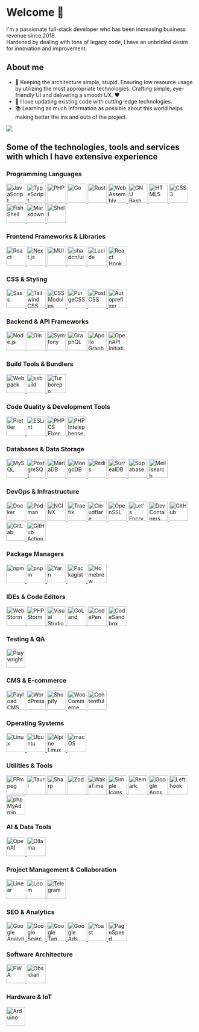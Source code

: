 # Welcome 👋

I'm a passionate full-stack developer who has been increasing business revenue since 2018. <br/>Hardened by dealing with tons of legacy code, I have an unbridled desire for innovation and improvement.

## About me
- 🎯 Keeping the architecture simple, stupid. Ensuring low resource usage by utilizing the most appropriate technologies. Crafting simple, eye-friendly UI and delivering a smooth UX. ❤️
- 🎲 I love updating existing code with cutting-edge technologies.
- 📚  Learning as much information as possible about this world helps making better the ins and outs of the project.

<picture>
   <source srcset="https://github-readme-stats.vercel.app/api?username=l-you&show_icons=true&hide=stars&show=reviews,discussions_started,discussions_answered,prs_merged,prs_merged_percentage&include_all_commits=true" media="(prefers-color-scheme: light)">
  <img src="https://github-readme-stats.vercel.app/api?username=l-you&show_icons=true&hide=stars&show=reviews,discussions_started,discussions_answered,prs_merged,prs_merged_percentage&include_all_commits=true&theme=dark" />

</picture>


## Some of the technologies, tools and services with which I have extensive experience

### Programming Languages
<a href="https://developer.mozilla.org/en-US/docs/Web/JavaScript" target="_blank" rel="noopener noreferrer">
  <picture>
    <source srcset="https://cdn.simpleicons.org/javascript/dark" media="(prefers-color-scheme: light)">
    <source srcset="https://cdn.simpleicons.org/javascript/white" media="(prefers-color-scheme: dark)">
    <img height="50" width="50" src="https://cdn.simpleicons.org/javascript/dark" alt="JavaScript" title="JavaScript">
  </picture>
</a>

<a href="https://www.typescriptlang.org/" target="_blank" rel="noopener noreferrer">
  <picture>
    <source srcset="https://cdn.simpleicons.org/typescript/dark" media="(prefers-color-scheme: light)">
    <source srcset="https://cdn.simpleicons.org/typescript/white" media="(prefers-color-scheme: dark)">
    <img height="50" width="50" src="https://cdn.simpleicons.org/typescript/dark" alt="TypeScript" title="TypeScript">
  </picture>
</a>

<a href="https://www.php.net/" target="_blank" rel="noopener noreferrer">
  <picture>
    <source srcset="https://cdn.simpleicons.org/php/dark" media="(prefers-color-scheme: light)">
    <source srcset="https://cdn.simpleicons.org/php/white" media="(prefers-color-scheme: dark)">
    <img height="50" width="50" src="https://cdn.simpleicons.org/php/dark" alt="PHP" title="PHP">
  </picture>
</a>

<a href="https://go.dev/" target="_blank" rel="noopener noreferrer">
  <picture>
    <source srcset="https://cdn.simpleicons.org/go/dark" media="(prefers-color-scheme: light)">
    <source srcset="https://cdn.simpleicons.org/go/white" media="(prefers-color-scheme: dark)">
    <img height="50" width="50" src="https://cdn.simpleicons.org/go/dark" alt="Go" title="Go">
  </picture>
</a>

<a href="https://www.rust-lang.org/" target="_blank" rel="noopener noreferrer">
  <picture>
    <source srcset="https://cdn.simpleicons.org/rust/dark" media="(prefers-color-scheme: light)">
    <source srcset="https://cdn.simpleicons.org/rust/white" media="(prefers-color-scheme: dark)">
    <img height="50" width="50" src="https://cdn.simpleicons.org/rust/dark" alt="Rust" title="Rust">
  </picture>
</a>

<a href="https://webassembly.org/" target="_blank" rel="noopener noreferrer">
  <picture>
    <source srcset="https://cdn.simpleicons.org/webassembly/dark" media="(prefers-color-scheme: light)">
    <source srcset="https://cdn.simpleicons.org/webassembly/white" media="(prefers-color-scheme: dark)">
    <img height="50" width="50" src="https://cdn.simpleicons.org/webassembly/dark" alt="WebAssembly" title="WebAssembly">
  </picture>
</a>

<a href="https://www.gnu.org/software/bash/" target="_blank" rel="noopener noreferrer">
  <picture>
    <source srcset="https://cdn.simpleicons.org/gnubash/dark" media="(prefers-color-scheme: light)">
    <source srcset="https://cdn.simpleicons.org/gnubash/white" media="(prefers-color-scheme: dark)">
    <img height="50" width="50" src="https://cdn.simpleicons.org/gnubash/dark" alt="GNU Bash" title="GNU Bash">
  </picture>
</a>

<a href="https://html.spec.whatwg.org/" target="_blank" rel="noopener noreferrer">
  <picture>
    <source srcset="https://cdn.simpleicons.org/html5/dark" media="(prefers-color-scheme: light)">
    <source srcset="https://cdn.simpleicons.org/html5/white" media="(prefers-color-scheme: dark)">
    <img height="50" width="50" src="https://cdn.simpleicons.org/html5/dark" alt="HTML5" title="HTML5">
  </picture>
</a>

<a href="https://www.w3.org/Style/CSS/" target="_blank" rel="noopener noreferrer">
  <picture>
    <source srcset="https://cdn.simpleicons.org/css3/dark" media="(prefers-color-scheme: light)">
    <source srcset="https://cdn.simpleicons.org/css3/white" media="(prefers-color-scheme: dark)">
    <img height="50" width="50" src="https://cdn.simpleicons.org/css3/dark" alt="CSS3" title="CSS3">
  </picture>
</a>

<a href="https://fishshell.com/" target="_blank" rel="noopener noreferrer">
  <picture>
    <source srcset="https://cdn.simpleicons.org/fishshell/dark" media="(prefers-color-scheme: light)">
    <source srcset="https://cdn.simpleicons.org/fishshell/white" media="(prefers-color-scheme: dark)">
    <img height="50" width="50" src="https://cdn.simpleicons.org/fishshell/dark" alt="Fish Shell" title="Fish Shell">
  </picture>
</a>

<a href="https://www.markdownguide.org/" target="_blank" rel="noopener noreferrer">
  <picture>
    <source srcset="https://cdn.simpleicons.org/markdown/dark" media="(prefers-color-scheme: light)">
    <source srcset="https://cdn.simpleicons.org/markdown/white" media="(prefers-color-scheme: dark)">
    <img height="50" width="50" src="https://cdn.simpleicons.org/markdown/dark" alt="Markdown" title="Markdown">
  </picture>
</a>

<a href="https://www.shell.com/" target="_blank" rel="noopener noreferrer">
  <picture>
    <source srcset="https://cdn.simpleicons.org/shell/dark" media="(prefers-color-scheme: light)">
    <source srcset="https://cdn.simpleicons.org/shell/white" media="(prefers-color-scheme: dark)">
    <img height="50" width="50" src="https://cdn.simpleicons.org/shell/dark" alt="Shell" title="Shell">
  </picture>
</a>

### Frontend Frameworks & Libraries
<a href="https://react.dev/" target="_blank" rel="noopener noreferrer">
  <picture>
    <source srcset="https://cdn.simpleicons.org/react/dark" media="(prefers-color-scheme: light)">
    <source srcset="https://cdn.simpleicons.org/react/white" media="(prefers-color-scheme: dark)">
    <img height="50" width="50" src="https://cdn.simpleicons.org/react/dark" alt="React" title="React">
  </picture>
</a>

<a href="https://nextjs.org/" target="_blank" rel="noopener noreferrer">
  <picture>
    <source srcset="https://cdn.simpleicons.org/nextdotjs/dark" media="(prefers-color-scheme: light)">
    <source srcset="https://cdn.simpleicons.org/nextdotjs/white" media="(prefers-color-scheme: dark)">
    <img height="50" width="50" src="https://cdn.simpleicons.org/nextdotjs/dark" alt="Next.js" title="Next.js">
  </picture>
</a>

<a href="https://mui.com/" target="_blank" rel="noopener noreferrer">
  <picture>
    <source srcset="https://cdn.simpleicons.org/mui/dark" media="(prefers-color-scheme: light)">
    <source srcset="https://cdn.simpleicons.org/mui/white" media="(prefers-color-scheme: dark)">
    <img height="50" width="50" src="https://cdn.simpleicons.org/mui/dark" alt="MUI" title="MUI">
  </picture>
</a>

<a href="https://ui.shadcn.dev/" target="_blank" rel="noopener noreferrer">
  <picture>
    <source srcset="https://cdn.simpleicons.org/shadcnui/dark" media="(prefers-color-scheme: light)">
    <source srcset="https://cdn.simpleicons.org/shadcnui/white" media="(prefers-color-scheme: dark)">
    <img height="50" width="50" src="https://cdn.simpleicons.org/shadcnui/dark" alt="shadcn/ui" title="shadcn/ui">
  </picture>
</a>

<a href="https://lucide.dev/" target="_blank" rel="noopener noreferrer">
  <picture>
    <source srcset="https://cdn.simpleicons.org/lucide/dark" media="(prefers-color-scheme: light)">
    <source srcset="https://cdn.simpleicons.org/lucide/white" media="(prefers-color-scheme: dark)">
    <img height="50" width="50" src="https://cdn.simpleicons.org/lucide/dark" alt="Lucide" title="Lucide">
  </picture>
</a>

<a href="https://react-hook-form.com/" target="_blank" rel="noopener noreferrer">
  <picture>
    <source srcset="https://cdn.simpleicons.org/reacthookform/dark" media="(prefers-color-scheme: light)">
    <source srcset="https://cdn.simpleicons.org/reacthookform/white" media="(prefers-color-scheme: dark)">
    <img height="50" width="50" src="https://cdn.simpleicons.org/reacthookform/dark" alt="React Hook Form" title="React Hook Form">
  </picture>
</a>

### CSS & Styling
<a href="https://sass-lang.com/" target="_blank" rel="noopener noreferrer">
  <picture>
    <source srcset="https://cdn.simpleicons.org/sass/dark" media="(prefers-color-scheme: light)">
    <source srcset="https://cdn.simpleicons.org/sass/white" media="(prefers-color-scheme: dark)">
    <img height="50" width="50" src="https://cdn.simpleicons.org/sass/dark" alt="Sass" title="Sass">
  </picture>
</a>

<a href="https://tailwindcss.com/" target="_blank" rel="noopener noreferrer">
  <picture>
    <source srcset="https://cdn.simpleicons.org/tailwindcss/dark" media="(prefers-color-scheme: light)">
    <source srcset="https://cdn.simpleicons.org/tailwindcss/white" media="(prefers-color-scheme: dark)">
    <img height="50" width="50" src="https://cdn.simpleicons.org/tailwindcss/dark" alt="Tailwind CSS" title="Tailwind CSS">
  </picture>
</a>

<a href="https://github.com/css-modules/css-modules" target="_blank" rel="noopener noreferrer">
  <picture>
    <source srcset="https://cdn.simpleicons.org/cssmodules/dark" media="(prefers-color-scheme: light)">
    <source srcset="https://cdn.simpleicons.org/cssmodules/white" media="(prefers-color-scheme: dark)">
    <img height="50" width="50" src="https://cdn.simpleicons.org/cssmodules/dark" alt="CSS Modules" title="CSS Modules">
  </picture>
</a>

<a href="https://github.com/FullHuman/purgecss" target="_blank" rel="noopener noreferrer">
  <picture>
    <source srcset="https://cdn.simpleicons.org/purgecss/dark" media="(prefers-color-scheme: light)">
    <source srcset="https://cdn.simpleicons.org/purgecss/white" media="(prefers-color-scheme: dark)">
    <img height="50" width="50" src="https://cdn.simpleicons.org/purgecss/dark" alt="PurgeCSS" title="PurgeCSS">
  </picture>
</a>

<a href="https://postcss.org/" target="_blank" rel="noopener noreferrer">
  <picture>
    <source srcset="https://cdn.simpleicons.org/postcss/dark" media="(prefers-color-scheme: light)">
    <source srcset="https://cdn.simpleicons.org/postcss/white" media="(prefers-color-scheme: dark)">
    <img height="50" width="50" src="https://cdn.simpleicons.org/postcss/dark" alt="PostCSS" title="PostCSS">
  </picture>
</a>

<a href="https://github.com/postcss/autoprefixer" target="_blank" rel="noopener noreferrer">
  <picture>
    <source srcset="https://cdn.simpleicons.org/autoprefixer/dark" media="(prefers-color-scheme: light)">
    <source srcset="https://cdn.simpleicons.org/autoprefixer/white" media="(prefers-color-scheme: dark)">
    <img height="50" width="50" src="https://cdn.simpleicons.org/autoprefixer/dark" alt="Autoprefixer" title="Autoprefixer">
  </picture>
</a>

### Backend & API Frameworks
<a href="https://nodejs.org/" target="_blank" rel="noopener noreferrer">
  <picture>
    <source srcset="https://cdn.simpleicons.org/nodedotjs/dark" media="(prefers-color-scheme: light)">
    <source srcset="https://cdn.simpleicons.org/nodedotjs/white" media="(prefers-color-scheme: dark)">
    <img height="50" width="50" src="https://cdn.simpleicons.org/nodedotjs/dark" alt="Node.js" title="Node.js">
  </picture>
</a>

<a href="https://gin-gonic.com/" target="_blank" rel="noopener noreferrer">
  <picture>
    <source srcset="https://cdn.simpleicons.org/gin/dark" media="(prefers-color-scheme: light)">
    <source srcset="https://cdn.simpleicons.org/gin/white" media="(prefers-color-scheme: dark)">
    <img height="50" width="50" src="https://cdn.simpleicons.org/gin/dark" alt="Gin" title="Gin">
  </picture>
</a>

<a href="https://symfony.com/" target="_blank" rel="noopener noreferrer">
  <picture>
    <source srcset="https://cdn.simpleicons.org/symfony/dark" media="(prefers-color-scheme: light)">
    <source srcset="https://cdn.simpleicons.org/symfony/white" media="(prefers-color-scheme: dark)">
    <img height="50" width="50" src="https://cdn.simpleicons.org/symfony/dark" alt="Symfony" title="Symfony">
  </picture>
</a>

<a href="https://graphql.org/" target="_blank" rel="noopener noreferrer">
  <picture>
    <source srcset="https://cdn.simpleicons.org/graphql/dark" media="(prefers-color-scheme: light)">
    <source srcset="https://cdn.simpleicons.org/graphql/white" media="(prefers-color-scheme: dark)">
    <img height="50" width="50" src="https://cdn.simpleicons.org/graphql/dark" alt="GraphQL" title="GraphQL">
  </picture>
</a>

<a href="https://www.apollographql.com/" target="_blank" rel="noopener noreferrer">
  <picture>
    <source srcset="https://cdn.simpleicons.org/apollographql/dark" media="(prefers-color-scheme: light)">
    <source srcset="https://cdn.simpleicons.org/apollographql/white" media="(prefers-color-scheme: dark)">
    <img height="50" width="50" src="https://cdn.simpleicons.org/apollographql/dark" alt="Apollo GraphQL" title="Apollo GraphQL">
  </picture>
</a>

<a href="https://www.openapis.org/" target="_blank" rel="noopener noreferrer">
  <picture>
    <source srcset="https://cdn.simpleicons.org/openapiinitiative/dark" media="(prefers-color-scheme: light)">
    <source srcset="https://cdn.simpleicons.org/openapiinitiative/white" media="(prefers-color-scheme: dark)">
    <img height="50" width="50" src="https://cdn.simpleicons.org/openapiinitiative/dark" alt="OpenAPI Initiative" title="OpenAPI Initiative">
  </picture>
</a>

### Build Tools & Bundlers
<a href="https://webpack.js.org/" target="_blank" rel="noopener noreferrer">
  <picture>
    <source srcset="https://cdn.simpleicons.org/webpack/dark" media="(prefers-color-scheme: light)">
    <source srcset="https://cdn.simpleicons.org/webpack/white" media="(prefers-color-scheme: dark)">
    <img height="50" width="50" src="https://cdn.simpleicons.org/webpack/dark" alt="Webpack" title="Webpack">
  </picture>
</a>

<a href="https://esbuild.github.io/" target="_blank" rel="noopener noreferrer">
  <picture>
    <source srcset="https://cdn.simpleicons.org/esbuild/dark" media="(prefers-color-scheme: light)">
    <source srcset="https://cdn.simpleicons.org/esbuild/white" media="(prefers-color-scheme: dark)">
    <img height="50" width="50" src="https://cdn.simpleicons.org/esbuild/dark" alt="esbuild" title="esbuild">
  </picture>
</a>

<a href="https://turborepo.org/" target="_blank" rel="noopener noreferrer">
  <picture>
    <source srcset="https://cdn.simpleicons.org/turborepo/dark" media="(prefers-color-scheme: light)">
    <source srcset="https://cdn.simpleicons.org/turborepo/white" media="(prefers-color-scheme: dark)">
    <img height="50" width="50" src="https://cdn.simpleicons.org/turborepo/dark" alt="Turborepo" title="Turborepo">
  </picture>
</a>

### Code Quality & Development Tools
<a href="https://prettier.io/" target="_blank" rel="noopener noreferrer">
  <picture>
    <source srcset="https://cdn.simpleicons.org/prettier/dark" media="(prefers-color-scheme: light)">
    <source srcset="https://cdn.simpleicons.org/prettier/white" media="(prefers-color-scheme: dark)">
    <img height="50" width="50" src="https://cdn.simpleicons.org/prettier/dark" alt="Prettier" title="Prettier">
  </picture>
</a>

<a href="https://eslint.org/" target="_blank" rel="noopener noreferrer">
  <picture>
    <source srcset="https://cdn.simpleicons.org/eslint/dark" media="(prefers-color-scheme: light)">
    <source srcset="https://cdn.simpleicons.org/eslint/white" media="(prefers-color-scheme: dark)">
    <img height="50" width="50" src="https://cdn.simpleicons.org/eslint/dark" alt="ESLint" title="ESLint">
  </picture>
</a>

<a href="https://github.com/PHP-CS-Fixer/PHP-CS-Fixer" target="_blank" rel="noopener noreferrer">
  <picture>
    <source srcset="https://cdn.simpleicons.org/phpcsfixer/dark" media="(prefers-color-scheme: light)">
    <source srcset="https://cdn.simpleicons.org/phpcsfixer/white" media="(prefers-color-scheme: dark)">
    <img height="50" width="50" src="https://cdn.simpleicons.org/phpcsfixer/dark" alt="PHP CS Fixer" title="PHP CS Fixer">
  </picture>
</a>

<a href="https://intelephense.com/" target="_blank" rel="noopener noreferrer">
  <picture>
    <source srcset="https://cdn.simpleicons.org/phpintellephense/dark" media="(prefers-color-scheme: light)">
    <source srcset="https://cdn.simpleicons.org/phpintellephense/white" media="(prefers-color-scheme: dark)">
    <img height="50" width="50" src="https://cdn.simpleicons.org/phpintellephense/dark" alt="PHP Intelephense" title="PHP Intelephense">
  </picture>
</a>

### Databases & Data Storage
<a href="https://www.mysql.com/" target="_blank" rel="noopener noreferrer">
  <picture>
    <source srcset="https://cdn.simpleicons.org/mysql/dark" media="(prefers-color-scheme: light)">
    <source srcset="https://cdn.simpleicons.org/mysql/white" media="(prefers-color-scheme: dark)">
    <img height="50" width="50" src="https://cdn.simpleicons.org/mysql/dark" alt="MySQL" title="MySQL">
  </picture>
</a>

<a href="https://www.postgresql.org/" target="_blank" rel="noopener noreferrer">
  <picture>
    <source srcset="https://cdn.simpleicons.org/postgresql/dark" media="(prefers-color-scheme: light)">
    <source srcset="https://cdn.simpleicons.org/postgresql/white" media="(prefers-color-scheme: dark)">
    <img height="50" width="50" src="https://cdn.simpleicons.org/postgresql/dark" alt="PostgreSQL" title="PostgreSQL">
  </picture>
</a>

<a href="https://mariadb.org/" target="_blank" rel="noopener noreferrer">
  <picture>
    <source srcset="https://cdn.simpleicons.org/mariadb/dark" media="(prefers-color-scheme: light)">
    <source srcset="https://cdn.simpleicons.org/mariadb/white" media="(prefers-color-scheme: dark)">
    <img height="50" width="50" src="https://cdn.simpleicons.org/mariadb/dark" alt="MariaDB" title="MariaDB">
  </picture>
</a>

<a href="https://www.mongodb.com/" target="_blank" rel="noopener noreferrer">
  <picture>
    <source srcset="https://cdn.simpleicons.org/mongodb/dark" media="(prefers-color-scheme: light)">
    <source srcset="https://cdn.simpleicons.org/mongodb/white" media="(prefers-color-scheme: dark)">
    <img height="50" width="50" src="https://cdn.simpleicons.org/mongodb/dark" alt="MongoDB" title="MongoDB">
  </picture>
</a>

<a href="https://redis.io/" target="_blank" rel="noopener noreferrer">
  <picture>
    <source srcset="https://cdn.simpleicons.org/redis/dark" media="(prefers-color-scheme: light)">
    <source srcset="https://cdn.simpleicons.org/redis/white" media="(prefers-color-scheme: dark)">
    <img height="50" width="50" src="https://cdn.simpleicons.org/redis/dark" alt="Redis" title="Redis">
  </picture>
</a>

<a href="https://surrealdb.com/" target="_blank" rel="noopener noreferrer">
  <picture>
    <source srcset="https://cdn.simpleicons.org/surrealdb/dark" media="(prefers-color-scheme: light)">
    <source srcset="https://cdn.simpleicons.org/surrealdb/white" media="(prefers-color-scheme: dark)">
    <img height="50" width="50" src="https://cdn.simpleicons.org/surrealdb/dark" alt="SurrealDB" title="SurrealDB">
  </picture>
</a>

<a href="https://supabase.com/" target="_blank" rel="noopener noreferrer">
  <picture>
    <source srcset="https://cdn.simpleicons.org/supabase/dark" media="(prefers-color-scheme: light)">
    <source srcset="https://cdn.simpleicons.org/supabase/white" media="(prefers-color-scheme: dark)">
    <img height="50" width="50" src="https://cdn.simpleicons.org/supabase/dark" alt="Supabase" title="Supabase">
  </picture>
</a>

<a href="https://meilisearch.com/" target="_blank" rel="noopener noreferrer">
  <picture>
    <source srcset="https://cdn.simpleicons.org/meilisearch/dark" media="(prefers-color-scheme: light)">
    <source srcset="https://cdn.simpleicons.org/meilisearch/white" media="(prefers-color-scheme: dark)">
    <img height="50" width="50" src="https://cdn.simpleicons.org/meilisearch/dark" alt="Meilisearch" title="Meilisearch">
  </picture>
</a>

### DevOps & Infrastructure
<a href="https://www.docker.com/" target="_blank" rel="noopener noreferrer">
  <picture>
    <source srcset="https://cdn.simpleicons.org/docker/dark" media="(prefers-color-scheme: light)">
    <source srcset="https://cdn.simpleicons.org/docker/white" media="(prefers-color-scheme: dark)">
    <img height="50" width="50" src="https://cdn.simpleicons.org/docker/dark" alt="Docker" title="Docker">
  </picture>
</a>

<a href="https://podman.io/" target="_blank" rel="noopener noreferrer">
  <picture>
    <source srcset="https://cdn.simpleicons.org/podman/dark" media="(prefers-color-scheme: light)">
    <source srcset="https://cdn.simpleicons.org/podman/white" media="(prefers-color-scheme: dark)">
    <img height="50" width="50" src="https://cdn.simpleicons.org/podman/dark" alt="Podman" title="Podman">
  </picture>
</a>

<a href="https://www.nginx.com/" target="_blank" rel="noopener noreferrer">
  <picture>
    <source srcset="https://cdn.simpleicons.org/nginx/dark" media="(prefers-color-scheme: light)">
    <source srcset="https://cdn.simpleicons.org/nginx/white" media="(prefers-color-scheme: dark)">
    <img height="50" width="50" src="https://cdn.simpleicons.org/nginx/dark" alt="NGINX" title="NGINX">
  </picture>
</a>

<a href="https://traefik.io/" target="_blank" rel="noopener noreferrer">
  <picture>
    <source srcset="https://cdn.simpleicons.org/traefikproxy/dark" media="(prefers-color-scheme: light)">
    <source srcset="https://cdn.simpleicons.org/traefikproxy/white" media="(prefers-color-scheme: dark)">
    <img height="50" width="50" src="https://cdn.simpleicons.org/traefikproxy/dark" alt="Traefik" title="Traefik">
  </picture>
</a>

<a href="https://www.cloudflare.com/" target="_blank" rel="noopener noreferrer">
  <picture>
    <source srcset="https://cdn.simpleicons.org/cloudflare/dark" media="(prefers-color-scheme: light)">
    <source srcset="https://cdn.simpleicons.org/cloudflare/white" media="(prefers-color-scheme: dark)">
    <img height="50" width="50" src="https://cdn.simpleicons.org/cloudflare/dark" alt="Cloudflare" title="Cloudflare">
  </picture>
</a>

<a href="https://www.openssl.org/" target="_blank" rel="noopener noreferrer">
  <picture>
    <source srcset="https://cdn.simpleicons.org/openssl/dark" media="(prefers-color-scheme: light)">
    <source srcset="https://cdn.simpleicons.org/openssl/white" media="(prefers-color-scheme: dark)">
    <img height="50" width="50" src="https://cdn.simpleicons.org/openssl/dark" alt="OpenSSL" title="OpenSSL">
  </picture>
</a>

<a href="https://letsencrypt.org/" target="_blank" rel="noopener noreferrer">
  <picture>
    <source srcset="https://cdn.simpleicons.org/letsencrypt/dark" media="(prefers-color-scheme: light)">
    <source srcset="https://cdn.simpleicons.org/letsencrypt/white" media="(prefers-color-scheme: dark)">
    <img height="50" width="50" src="https://cdn.simpleicons.org/letsencrypt/dark" alt="Let's Encrypt" title="Let's Encrypt">
  </picture>
</a>

<a href="https://containers.dev/" target="_blank" rel="noopener noreferrer">
  <picture>
    <source srcset="https://cdn.simpleicons.org/devcontainers/dark" media="(prefers-color-scheme: light)">
    <source srcset="https://cdn.simpleicons.org/devcontainers/white" media="(prefers-color-scheme: dark)">
    <img height="50" width="50" src="https://cdn.simpleicons.org/devcontainers/dark" alt="Dev Containers" title="Dev Containers">
  </picture>
</a>

<a href="https://github.com/" target="_blank" rel="noopener noreferrer">
  <picture>
    <source srcset="https://cdn.simpleicons.org/github/dark" media="(prefers-color-scheme: light)">
    <source srcset="https://cdn.simpleicons.org/github/white" media="(prefers-color-scheme: dark)">
    <img height="50" width="50" src="https://cdn.simpleicons.org/github/dark" alt="GitHub" title="GitHub">
  </picture>
</a>

<a href="https://about.gitlab.com/" target="_blank" rel="noopener noreferrer">
  <picture>
    <source srcset="https://cdn.simpleicons.org/gitlab/dark" media="(prefers-color-scheme: light)">
    <source srcset="https://cdn.simpleicons.org/gitlab/white" media="(prefers-color-scheme: dark)">
    <img height="50" width="50" src="https://cdn.simpleicons.org/gitlab/dark" alt="GitLab" title="GitLab">
  </picture>
</a>

<a href="https://github.com/features/actions" target="_blank" rel="noopener noreferrer">
  <picture>
    <source srcset="https://cdn.simpleicons.org/githubactions/dark" media="(prefers-color-scheme: light)">
    <source srcset="https://cdn.simpleicons.org/githubactions/white" media="(prefers-color-scheme: dark)">
    <img height="50" width="50" src="https://cdn.simpleicons.org/githubactions/dark" alt="GitHub Actions" title="GitHub Actions">
  </picture>
</a>

### Package Managers
<a href="https://www.npmjs.com/" target="_blank" rel="noopener noreferrer">
  <picture>
    <source srcset="https://cdn.simpleicons.org/npm/dark" media="(prefers-color-scheme: light)">
    <source srcset="https://cdn.simpleicons.org/npm/white" media="(prefers-color-scheme: dark)">
    <img height="50" width="50" src="https://cdn.simpleicons.org/npm/dark" alt="npm" title="npm">
  </picture>
</a>

<a href="https://pnpm.io/" target="_blank" rel="noopener noreferrer">
  <picture>
    <source srcset="https://cdn.simpleicons.org/pnpm/dark" media="(prefers-color-scheme: light)">
    <source srcset="https://cdn.simpleicons.org/pnpm/white" media="(prefers-color-scheme: dark)">
    <img height="50" width="50" src="https://cdn.simpleicons.org/pnpm/dark" alt="pnpm" title="pnpm">
  </picture>
</a>

<a href="https://yarnpkg.com/" target="_blank" rel="noopener noreferrer">
  <picture>
    <source srcset="https://cdn.simpleicons.org/yarn/dark" media="(prefers-color-scheme: light)">
    <source srcset="https://cdn.simpleicons.org/yarn/white" media="(prefers-color-scheme: dark)">
    <img height="50" width="50" src="https://cdn.simpleicons.org/yarn/dark" alt="Yarn" title="Yarn">
  </picture>
</a>

<a href="https://packagist.org/" target="_blank" rel="noopener noreferrer">
  <picture>
    <source srcset="https://cdn.simpleicons.org/packagist/dark" media="(prefers-color-scheme: light)">
    <source srcset="https://cdn.simpleicons.org/packagist/white" media="(prefers-color-scheme: dark)">
    <img height="50" width="50" src="https://cdn.simpleicons.org/packagist/dark" alt="Packagist" title="Packagist">
  </picture>
</a>

<a href="https://brew.sh/" target="_blank" rel="noopener noreferrer">
  <picture>
    <source srcset="https://cdn.simpleicons.org/homebrew/dark" media="(prefers-color-scheme: light)">
    <source srcset="https://cdn.simpleicons.org/homebrew/white" media="(prefers-color-scheme: dark)">
    <img height="50" width="50" src="https://cdn.simpleicons.org/homebrew/dark" alt="Homebrew" title="Homebrew">
  </picture>
</a>

### IDEs & Code Editors
<a href="https://www.jetbrains.com/webstorm/" target="_blank" rel="noopener noreferrer">
  <picture>
    <source srcset="https://cdn.simpleicons.org/webstorm/dark" media="(prefers-color-scheme: light)">
    <source srcset="https://cdn.simpleicons.org/webstorm/white" media="(prefers-color-scheme: dark)">
    <img height="50" width="50" src="https://cdn.simpleicons.org/webstorm/dark" alt="WebStorm" title="WebStorm">
  </picture>
</a>

<a href="https://www.jetbrains.com/phpstorm/" target="_blank" rel="noopener noreferrer">
  <picture>
    <source srcset="https://cdn.simpleicons.org/phpstorm/dark" media="(prefers-color-scheme: light)">
    <source srcset="https://cdn.simpleicons.org/phpstorm/white" media="(prefers-color-scheme: dark)">
    <img height="50" width="50" src="https://cdn.simpleicons.org/phpstorm/dark" alt="PHPStorm" title="PHPStorm">
  </picture>
</a>

<a href="https://code.visualstudio.com/" target="_blank" rel="noopener noreferrer">
  <picture>
    <source srcset="https://cdn.simpleicons.org/visualstudiocode/dark" media="(prefers-color-scheme: light)">
    <source srcset="https://cdn.simpleicons.org/visualstudiocode/white" media="(prefers-color-scheme: dark)">
    <img height="50" width="50" src="https://cdn.simpleicons.org/visualstudiocode/dark" alt="Visual Studio Code" title="Visual Studio Code">
  </picture>
</a>

<a href="https://www.jetbrains.com/go/" target="_blank" rel="noopener noreferrer">
  <picture>
    <source srcset="https://cdn.simpleicons.org/goland/dark" media="(prefers-color-scheme: light)">
    <source srcset="https://cdn.simpleicons.org/goland/white" media="(prefers-color-scheme: dark)">
    <img height="50" width="50" src="https://cdn.simpleicons.org/goland/dark" alt="GoLand" title="GoLand">
  </picture>
</a>

<a href="https://codepen.io/" target="_blank" rel="noopener noreferrer">
  <picture>
    <source srcset="https://cdn.simpleicons.org/codepen/dark" media="(prefers-color-scheme: light)">
    <source srcset="https://cdn.simpleicons.org/codepen/white" media="(prefers-color-scheme: dark)">
    <img height="50" width="50" src="https://cdn.simpleicons.org/codepen/dark" alt="CodePen" title="CodePen">
  </picture>
</a>

<a href="https://codesandbox.io/" target="_blank" rel="noopener noreferrer">
  <picture>
    <source srcset="https://cdn.simpleicons.org/codesandbox/dark" media="(prefers-color-scheme: light)">
    <source srcset="https://cdn.simpleicons.org/codesandbox/white" media="(prefers-color-scheme: dark)">
    <img height="50" width="50" src="https://cdn.simpleicons.org/codesandbox/dark" alt="CodeSandbox" title="CodeSandbox">
  </picture>
</a>

### Testing & QA
<a href="https://playwright.dev/" target="_blank" rel="noopener noreferrer">
  <picture>
    <source srcset="https://cdn.simpleicons.org/playwright/dark" media="(prefers-color-scheme: light)">
    <source srcset="https://cdn.simpleicons.org/playwright/white" media="(prefers-color-scheme: dark)">
    <img height="50" width="50" src="https://cdn.simpleicons.org/playwright/dark" alt="Playwright" title="Playwright">
  </picture>
</a>

### CMS & E-commerce
<a href="https://www.payloadcms.com/" target="_blank" rel="noopener noreferrer">
  <picture>
    <source srcset="https://cdn.simpleicons.org/payloadcms/dark" media="(prefers-color-scheme: light)">
    <source srcset="https://cdn.simpleicons.org/payloadcms/white" media="(prefers-color-scheme: dark)">
    <img height="50" width="50" src="https://cdn.simpleicons.org/payloadcms/dark" alt="Payload CMS" title="Payload CMS">
  </picture>
</a>

<a href="https://www.wordpress.org/" target="_blank" rel="noopener noreferrer">
  <picture>
    <source srcset="https://cdn.simpleicons.org/wordpress/dark" media="(prefers-color-scheme: light)">
    <source srcset="https://cdn.simpleicons.org/wordpress/white" media="(prefers-color-scheme: dark)">
    <img height="50" width="50" src="https://cdn.simpleicons.org/wordpress/dark" alt="WordPress" title="WordPress">
  </picture>
</a>

<a href="https://www.shopify.com/" target="_blank" rel="noopener noreferrer">
  <picture>
    <source srcset="https://cdn.simpleicons.org/shopify/dark" media="(prefers-color-scheme: light)">
    <source srcset="https://cdn.simpleicons.org/shopify/white" media="(prefers-color-scheme: dark)">
    <img height="50" width="50" src="https://cdn.simpleicons.org/shopify/dark" alt="Shopify" title="Shopify">
  </picture>
</a>

<a href="https://woocommerce.com/" target="_blank" rel="noopener noreferrer">
  <picture>
    <source srcset="https://cdn.simpleicons.org/woocommerce/dark" media="(prefers-color-scheme: light)">
    <source srcset="https://cdn.simpleicons.org/woocommerce/white" media="(prefers-color-scheme: dark)">
    <img height="50" width="50" src="https://cdn.simpleicons.org/woocommerce/dark" alt="WooCommerce" title="WooCommerce">
  </picture>
</a>

<a href="https://contentful.com/" target="_blank" rel="noopener noreferrer">
  <picture>
    <source srcset="https://cdn.simpleicons.org/contentful/dark" media="(prefers-color-scheme: light)">
    <source srcset="https://cdn.simpleicons.org/contentful/white" media="(prefers-color-scheme: dark)">
    <img height="50" width="50" src="https://cdn.simpleicons.org/contentful/dark" alt="Contentful" title="Contentful">
  </picture>
</a>

### Operating Systems
<a href="https://www.linux.org/" target="_blank" rel="noopener noreferrer">
  <picture>
    <source srcset="https://cdn.simpleicons.org/linux/dark" media="(prefers-color-scheme: light)">
    <source srcset="https://cdn.simpleicons.org/linux/white" media="(prefers-color-scheme: dark)">
    <img height="50" width="50" src="https://cdn.simpleicons.org/linux/dark" alt="Linux" title="Linux">
  </picture>
</a>

<a href="https://ubuntu.com/" target="_blank" rel="noopener noreferrer">
  <picture>
    <source srcset="https://cdn.simpleicons.org/ubuntu/dark" media="(prefers-color-scheme: light)">
    <source srcset="https://cdn.simpleicons.org/ubuntu/white" media="(prefers-color-scheme: dark)">
    <img height="50" width="50" src="https://cdn.simpleicons.org/ubuntu/dark" alt="Ubuntu" title="Ubuntu">
  </picture>
</a>

<a href="https://alpinelinux.org/" target="_blank" rel="noopener noreferrer">
  <picture>
    <source srcset="https://cdn.simpleicons.org/alpinelinux/dark" media="(prefers-color-scheme: light)">
    <source srcset="https://cdn.simpleicons.org/alpinelinux/white" media="(prefers-color-scheme: dark)">
    <img height="50" width="50" src="https://cdn.simpleicons.org/alpinelinux/dark" alt="Alpine Linux" title="Alpine Linux">
  </picture>
</a>

<a href="https://www.apple.com/macos/" target="_blank" rel="noopener noreferrer">
  <picture>
    <source srcset="https://cdn.simpleicons.org/macos/dark" media="(prefers-color-scheme: light)">
    <source srcset="https://cdn.simpleicons.org/macos/white" media="(prefers-color-scheme: dark)">
    <img height="50" width="50" src="https://cdn.simpleicons.org/macos/dark" alt="macOS" title="macOS">
  </picture>
</a>

### Utilities & Tools
<a href="https://ffmpeg.org/" target="_blank" rel="noopener noreferrer">
  <picture>
    <source srcset="https://cdn.simpleicons.org/ffmpeg/dark" media="(prefers-color-scheme: light)">
    <source srcset="https://cdn.simpleicons.org/ffmpeg/white" media="(prefers-color-scheme: dark)">
    <img height="50" width="50" src="https://cdn.simpleicons.org/ffmpeg/dark" alt="FFmpeg" title="FFmpeg">
  </picture>
</a>

<a href="https://tauri.app/" target="_blank" rel="noopener noreferrer">
  <picture>
    <source srcset="https://cdn.simpleicons.org/tauri/dark" media="(prefers-color-scheme: light)">
    <source srcset="https://cdn.simpleicons.org/tauri/white" media="(prefers-color-scheme: dark)">
    <img height="50" width="50" src="https://cdn.simpleicons.org/tauri/dark" alt="Tauri" title="Tauri">
  </picture>
</a>

<a href="https://sharp.pixelplumbing.com/" target="_blank" rel="noopener noreferrer">
  <picture>
    <source srcset="https://cdn.simpleicons.org/sharp/dark" media="(prefers-color-scheme: light)">
    <source srcset="https://cdn.simpleicons.org/sharp/white" media="(prefers-color-scheme: dark)">
    <img height="50" width="50" src="https://cdn.simpleicons.org/sharp/dark" alt="Sharp" title="Sharp">
  </picture>
</a>

<a href="https://zod.dev/" target="_blank" rel="noopener noreferrer">
  <picture>
    <source srcset="https://cdn.simpleicons.org/zod/dark" media="(prefers-color-scheme: light)">
    <source srcset="https://cdn.simpleicons.org/zod/white" media="(prefers-color-scheme: dark)">
    <img height="50" width="50" src="https://cdn.simpleicons.org/zod/dark" alt="Zod" title="Zod">
  </picture>
</a>

<a href="https://wakatime.com/" target="_blank" rel="noopener noreferrer">
  <picture>
    <source srcset="https://cdn.simpleicons.org/wakatime/dark" media="(prefers-color-scheme: light)">
    <source srcset="https://cdn.simpleicons.org/wakatime/white" media="(prefers-color-scheme: dark)">
    <img height="50" width="50" src="https://cdn.simpleicons.org/wakatime/dark" alt="WakaTime" title="WakaTime">
  </picture>
</a>

<a href="https://simpleicons.org/" target="_blank" rel="noopener noreferrer">
  <picture>
    <source srcset="https://cdn.simpleicons.org/simpleicons/dark" media="(prefers-color-scheme: light)">
    <source srcset="https://cdn.simpleicons.org/simpleicons/white" media="(prefers-color-scheme: dark)">
    <img height="50" width="50" src="https://cdn.simpleicons.org/simpleicons/dark" alt="Simple Icons" title="Simple Icons">
  </picture>
</a>

<a href="https://github.com/remarkjs/remark" target="_blank" rel="noopener noreferrer">
  <picture>
    <source srcset="https://cdn.simpleicons.org/remark/dark" media="(prefers-color-scheme: light)">
    <source srcset="https://cdn.simpleicons.org/remark/white" media="(prefers-color-scheme: dark)">
    <img height="50" width="50" src="https://cdn.simpleicons.org/remark/dark" alt="Remark" title="Remark">
  </picture>
</a>

<a href="https://developers.google.com/apps-script" target="_blank" rel="noopener noreferrer">
  <picture>
    <source srcset="https://cdn.simpleicons.org/googleappsscript/dark" media="(prefers-color-scheme: light)">
    <source srcset="https://cdn.simpleicons.org/googleappsscript/white" media="(prefers-color-scheme: dark)">
    <img height="50" width="50" src="https://cdn.simpleicons.org/googleappsscript/dark" alt="Google Apps Script" title="Google Apps Script">
  </picture>
</a>

<a href="https://lefthook.dev/" target="_blank" rel="noopener noreferrer">
  <picture>
    <source srcset="https://cdn.simpleicons.org/lefthook/dark" media="(prefers-color-scheme: light)">
    <source srcset="https://cdn.simpleicons.org/lefthook/white" media="(prefers-color-scheme: dark)">
    <img height="50" width="50" src="https://cdn.simpleicons.org/lefthook/dark" alt="Lefthook" title="Lefthook">
  </picture>
</a>

<a href="https://www.phpmyadmin.net/" target="_blank" rel="noopener noreferrer">
  <picture>
    <source srcset="https://cdn.simpleicons.org/phpmyadmin/dark" media="(prefers-color-scheme: light)">
    <source srcset="https://cdn.simpleicons.org/phpmyadmin/white" media="(prefers-color-scheme: dark)">
    <img height="50" width="50" src="https://cdn.simpleicons.org/phpmyadmin/dark" alt="phpMyAdmin" title="phpMyAdmin">
  </picture>
</a>

### AI & Data Tools
<a href="https://openai.com/" target="_blank" rel="noopener noreferrer">
  <picture>
    <source srcset="https://cdn.simpleicons.org/openai/dark" media="(prefers-color-scheme: light)">
    <source srcset="https://cdn.simpleicons.org/openai/white" media="(prefers-color-scheme: dark)">
    <img height="50" width="50" src="https://cdn.simpleicons.org/openai/dark" alt="OpenAI" title="OpenAI">
  </picture>
</a>

<a href="https://ollama.ai/" target="_blank" rel="noopener noreferrer">
  <picture>
    <source srcset="https://cdn.simpleicons.org/ollama/dark" media="(prefers-color-scheme: light)">
    <source srcset="https://cdn.simpleicons.org/ollama/white" media="(prefers-color-scheme: dark)">
    <img height="50" width="50" src="https://cdn.simpleicons.org/ollama/dark" alt="Ollama" title="Ollama">
  </picture>
</a>

### Project Management & Collaboration
<a href="https://linear.app/" target="_blank" rel="noopener noreferrer">
  <picture>
    <source srcset="https://cdn.simpleicons.org/linear/dark" media="(prefers-color-scheme: light)">
    <source srcset="https://cdn.simpleicons.org/linear/white" media="(prefers-color-scheme: dark)">
    <img height="50" width="50" src="https://cdn.simpleicons.org/linear/dark" alt="Linear" title="Linear">
  </picture>
</a>

<a href="https://www.loom.com/" target="_blank" rel="noopener noreferrer">
  <picture>
    <source srcset="https://cdn.simpleicons.org/loom/dark" media="(prefers-color-scheme: light)">
    <source srcset="https://cdn.simpleicons.org/loom/white" media="(prefers-color-scheme: dark)">
    <img height="50" width="50" src="https://cdn.simpleicons.org/loom/dark" alt="Loom" title="Loom">
  </picture>
</a>

<a href="https://telegram.org/" target="_blank" rel="noopener noreferrer">
  <picture>
    <source srcset="https://cdn.simpleicons.org/telegram/dark" media="(prefers-color-scheme: light)">
    <source srcset="https://cdn.simpleicons.org/telegram/white" media="(prefers-color-scheme: dark)">
    <img height="50" width="50" src="https://cdn.simpleicons.org/telegram/dark" alt="Telegram" title="Telegram">
  </picture>
</a>

### SEO & Analytics
<a href="https://www.google.com/analytics/" target="_blank" rel="noopener noreferrer">
  <picture>
    <source srcset="https://cdn.simpleicons.org/googleanalytics/dark" media="(prefers-color-scheme: light)">
    <source srcset="https://cdn.simpleicons.org/googleanalytics/white" media="(prefers-color-scheme: dark)">
    <img height="50" width="50" src="https://cdn.simpleicons.org/googleanalytics/dark" alt="Google Analytics" title="Google Analytics">
  </picture>
</a>

<a href="https://search.google.com/search-console" target="_blank" rel="noopener noreferrer">
  <picture>
    <source srcset="https://cdn.simpleicons.org/googlesearchconsole/dark" media="(prefers-color-scheme: light)">
    <source srcset="https://cdn.simpleicons.org/googlesearchconsole/white" media="(prefers-color-scheme: dark)">
    <img height="50" width="50" src="https://cdn.simpleicons.org/googlesearchconsole/dark" alt="Google Search Console" title="Google Search Console">
  </picture>
</a>

<a href="https://developers.google.com/tag-manager" target="_blank" rel="noopener noreferrer">
  <picture>
    <source srcset="https://cdn.simpleicons.org/googletagmanager/dark" media="(prefers-color-scheme: light)">
    <source srcset="https://cdn.simpleicons.org/googletagmanager/white" media="(prefers-color-scheme: dark)">
    <img height="50" width="50" src="https://cdn.simpleicons.org/googletagmanager/dark" alt="Google Tag Manager" title="Google Tag Manager">
  </picture>
</a>

<a href="https://ads.google.com/" target="_blank" rel="noopener noreferrer">
  <picture>
    <source srcset="https://cdn.simpleicons.org/googleads/dark" media="(prefers-color-scheme: light)">
    <source srcset="https://cdn.simpleicons.org/googleads/white" media="(prefers-color-scheme: dark)">
    <img height="50" width="50" src="https://cdn.simpleicons.org/googleads/dark" alt="Google Ads" title="Google Ads">
  </picture>
</a>

<a href="https://yoast.com/" target="_blank" rel="noopener noreferrer">
  <picture>
    <source srcset="https://cdn.simpleicons.org/yoast/dark" media="(prefers-color-scheme: light)">
    <source srcset="https://cdn.simpleicons.org/yoast/white" media="(prefers-color-scheme: dark)">
    <img height="50" width="50" src="https://cdn.simpleicons.org/yoast/dark" alt="Yoast" title="Yoast">
  </picture>
</a>

<a href="https://developers.google.com/speed/pagespeed/insights/" target="_blank" rel="noopener noreferrer">
  <picture>
    <source srcset="https://cdn.simpleicons.org/pagespeedinsights/dark" media="(prefers-color-scheme: light)">
    <source srcset="https://cdn.simpleicons.org/pagespeedinsights/white" media="(prefers-color-scheme: dark)">
    <img height="50" width="50" src="https://cdn.simpleicons.org/pagespeedinsights/dark" alt="PageSpeed Insights" title="PageSpeed Insights">
  </picture>
</a>

### Software Architecture
<a href="https://web.dev/explore/progressive-web-apps" target="_blank" rel="noopener noreferrer">
  <picture>
    <source srcset="https://cdn.simpleicons.org/pwa/dark" media="(prefers-color-scheme: light)">
    <source srcset="https://cdn.simpleicons.org/pwa/white" media="(prefers-color-scheme: dark)">
    <img height="50" width="50" src="https://cdn.simpleicons.org/pwa/dark" alt="PWA" title="PWA">
  </picture>
</a>

<a href="https://www.obisidian.md/" target="_blank" rel="noopener noreferrer">
  <picture>
    <source srcset="https://cdn.simpleicons.org/obsidian/dark" media="(prefers-color-scheme: light)">
    <source srcset="https://cdn.simpleicons.org/obsidian/white" media="(prefers-color-scheme: dark)">
    <img height="50" width="50" src="https://cdn.simpleicons.org/obsidian/dark" alt="Obsidian" title="Obsidian">
  </picture>
</a>

### Hardware & IoT
<a href="https://www.arduino.cc/" target="_blank" rel="noopener noreferrer">
  <picture>
    <source srcset="https://cdn.simpleicons.org/arduino/dark" media="(prefers-color-scheme: light)">
    <source srcset="https://cdn.simpleicons.org/arduino/white" media="(prefers-color-scheme: dark)">
    <img height="50" width="50" src="https://cdn.simpleicons.org/arduino/dark" alt="Arduino" title="Arduino">
  </picture>
</a>

